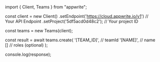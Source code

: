 import { Client, Teams } from "appwrite";

const client = new Client()
    .setEndpoint('https://cloud.appwrite.io/v1') // Your API Endpoint
    .setProject('5df5acd0d48c2'); // Your project ID

const teams = new Teams(client);

const result = await teams.create(
    '[TEAM_ID]', // teamId
    '[NAME]', // name
    [] // roles (optional)
);

console.log(response);
